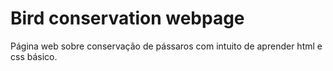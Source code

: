# Bird conservation webpage
Página web sobre conservação de pássaros com intuito de aprender html e css básico.
